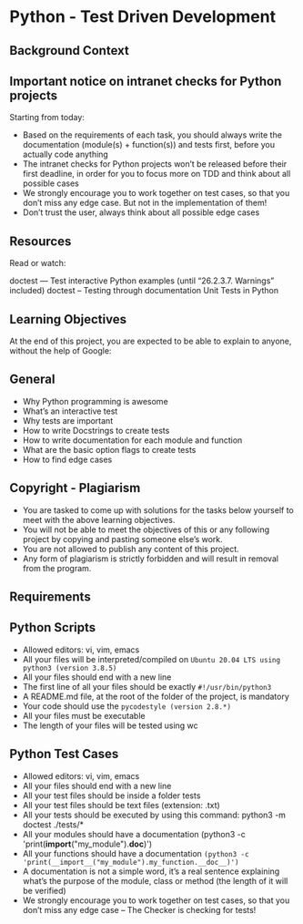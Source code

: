 # Python - Test Driven Development

## Background Context

## Important notice on intranet checks for Python projects

Starting from today:

- Based on the requirements of each task, you should always write the documentation (module(s) + function(s)) and tests first, before you actually code anything
- The intranet checks for Python projects won’t be released before their first deadline, in order for you to focus more on TDD and think about all possible cases
- We strongly encourage you to work together on test cases, so that you don’t miss any edge case. But not in the implementation of them!
- Don’t trust the user, always think about all possible edge cases

## Resources

Read or watch:

doctest — Test interactive Python examples (until “26.2.3.7. Warnings” included)
doctest – Testing through documentation
Unit Tests in Python

## Learning Objectives

At the end of this project, you are expected to be able to explain to anyone, without the help of Google:

## General
- Why Python programming is awesome
- What’s an interactive test
- Why tests are important
- How to write Docstrings to create tests
- How to write documentation for each module and function
- What are the basic option flags to create tests
- How to find edge cases

## Copyright - Plagiarism

- You are tasked to come up with solutions for the tasks below yourself to meet with the above learning objectives.
- You will not be able to meet the objectives of this or any following project by copying and pasting someone else’s work.
- You are not allowed to publish any content of this project.
- Any form of plagiarism is strictly forbidden and will result in removal from the program.

## Requirements

## Python Scripts
- Allowed editors: vi, vim, emacs
- All your files will be interpreted/compiled on `Ubuntu 20.04 LTS using python3 (version 3.8.5)`
- All your files should end with a new line
- The first line of all your files should be exactly `#!/usr/bin/python3`
- A README.md file, at the root of the folder of the project, is mandatory
- Your code should use the `pycodestyle (version 2.8.*)`
- All your files must be executable
- The length of your files will be tested using wc

## Python Test Cases
- Allowed editors: vi, vim, emacs
- All your files should end with a new line
- All your test files should be inside a folder tests
- All your test files should be text files (extension: .txt)
- All your tests should be executed by using this command: python3 -m doctest ./tests/*
- All your modules should have a documentation (python3 -c 'print(__import__("my_module").__doc__)')
- All your functions should have a documentation `(python3 -c 'print(__import__("my_module").my_function.__doc__)')`
- A documentation is not a simple word, it’s a real sentence explaining what’s the purpose of the module, class or method (the length of it will be verified)
- We strongly encourage you to work together on test cases, so that you don’t miss any edge case – The Checker is checking for tests!
